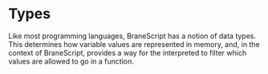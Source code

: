 # Types
Like most programming languages, BraneScript has a notion of data types. This determines how variable values are represented in memory, and, in the context of BraneScript, provides a way for the interpreted to filter which values are allowed to go in a function.


